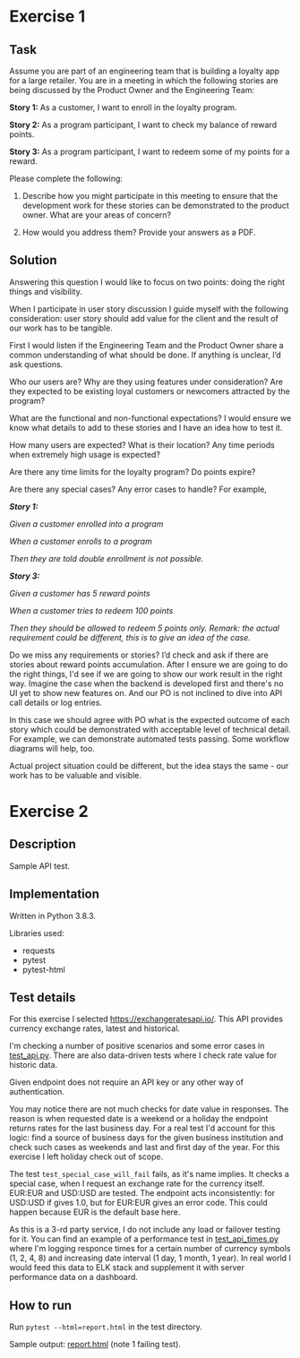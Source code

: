 # Exercise 1
## Task
Assume you are part of an engineering team that is building a loyalty app for a large retailer.
You are in a meeting in which the following stories are being discussed by the Product Owner
and the Engineering Team:

**Story 1:** As a customer, I want to enroll in the loyalty program.

**Story 2:** As a program participant, I want to check my balance of reward points.

**Story 3:** As a program participant, I want to redeem some of my points for a reward.

Please complete the following:

1. Describe how you might participate in this meeting to ensure that the development work for
these stories can be demonstrated to the product owner. What are your areas of concern?

2. How would you address them? Provide your answers as a PDF.

## Solution
Answering this question I would like to focus on two points: doing the right things and visibility.

When I participate in user story discussion I guide myself with the following consideration: user story should add value for the client and the result of our work has to be tangible.

First I would listen if the Engineering Team and the Product Owner share a common understanding of what should be done. If anything is unclear, I’d ask questions.

Who our users are? Why are they using features under consideration? Are they expected to be existing loyal customers or newcomers attracted by the program?

What are the functional and non-functional expectations? I would ensure we know what details to add to these stories and I have an idea how to test it.

How many users are expected? What is their location? Any time periods when extremely high usage is expected?

Are there any time limits for the loyalty program? Do points expire?

Are there any special cases? Any error cases to handle? For example,

__*Story 1:*__

_Given a customer enrolled into a program_

_When a customer enrolls to a program_

_Then they are told double enrollment is not possible._

__*Story 3:*__

_Given a customer has 5 reward points_

_When a customer tries to redeem 100 points_

_Then they should be allowed to redeem 5 points only. Remark: the actual requirement could be different, this is to give an idea of the case._

Do we miss any requirements or stories? I’d check and ask if there are stories about reward points accumulation.
After I ensure we are going to do the right things, I'd see if we are going to show our work result in the right way. Imagine the case when the backend is developed first and there's no UI yet to show new features on. And our PO is not inclined to dive into API call details or log entries.

In this case we should agree with PO what is the expected outcome of each story which could be demonstrated with acceptable level of technical detail. For example, we can demonstrate automated tests passing. Some workflow diagrams will help, too.

Actual project situation could be different, but the idea stays the same - our work has to be valuable and visible.

# Exercise 2
## Description
Sample API test.

## Implementation
Written in Python 3.8.3.

Libraries used: 
* requests
* pytest
* pytest-html

## Test details
For this exercise I selected https://exchangeratesapi.io/. This API provides currency exchange rates, latest and historical.

I'm checking a number of positive scenarios and some error cases in [test_api.py](test_api.py). There are also data-driven tests where I check rate value for historic data.

Given endpoint does not require an API key or any other way of authentication.

You may notice there are not much checks for date value in responses. The reason is when requested date is a weekend or a holiday the endpoint returns rates for the last business day. For a real test I'd account for this logic: find a source of business days for the given business institution and check such cases as weekends and last and first day of the year. For this exercise I left holiday check out of scope.

The test `test_special_case_will_fail` fails, as it's name implies. It checks a special case, when I request an exchange rate for the currency itself. EUR:EUR and USD:USD are tested. The endpoint acts inconsistently: for USD:USD if gives 1.0, but for EUR:EUR gives an error code. This could happen because EUR is the default base here.

As this is a 3-rd party service, I do not include any load or failover testing for it. You can find an example of a performance test in [test_api_times.py](test_api_times.py) where I'm logging responce times for a certain number of currency symbols (1, 2, 4, 8) and increasing date interval (1 day, 1 month, 1 year). In real world I would feed this data to ELK stack and supplement it with server performance data on a dashboard.

## How to run
Run `pytest --html=report.html` in the test directory.

Sample output: [report.html](https://htmlpreview.github.io/?https://github.com/primacactus/Exercise/blob/develop/report.html) (note 1 failing test).
